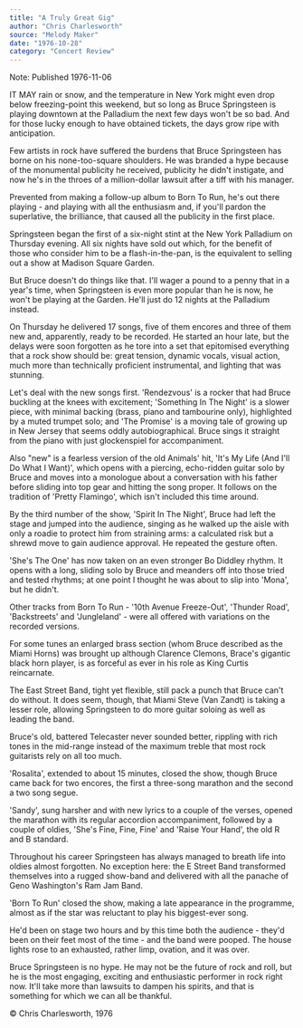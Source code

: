 ```yaml
---
title: "A Truly Great Gig"
author: "Chris Charlesworth"
source: "Melody Maker"
date: "1976-10-28"
category: "Concert Review"
---
```


Note: Published 1976-11-06

IT MAY rain or snow, and the temperature in New York might even drop below freezing-point this weekend, but so long as Bruce Springsteen is playing downtown at the Palladium the next few days won't be so bad. And for those lucky enough to have obtained tickets, the days grow ripe with anticipation.

Few artists in rock have suffered the burdens that Bruce Springsteen has borne on his none-too-square shoulders. He was branded a hype because of the monumental publicity he received, publicity he didn't instigate, and now he's in the throes of a million-dollar lawsuit after a tiff with his manager.

Prevented from making a follow-up album to Born To Run, he's out there playing - and playing with all the enthusiasm and, if you'll pardon the superlative, the brilliance, that caused all the publicity in the first place.

Springsteen began the first of a six-night stint at the New York Palladium on Thursday evening. All six nights have sold out which, for the benefit of those who consider him to be a flash-in-the-pan, is the equivalent to selling out a show at Madison Square Garden.

But Bruce doesn't do things like that. I'll wager a pound to a penny that in a year's time, when Springsteen is even more popular than he is now, he won't be playing at the Garden. He'll just do 12 nights at the Palladium instead.

On Thursday he delivered 17 songs, five of them encores and three of them new and, apparently, ready to be recorded. He started an hour late, but the delays were soon forgotten as he tore into a set that epitomised everything that a rock show should be: great tension, dynamic vocals, visual action, much more than technically proficient instrumental, and lighting that was stunning.

Let's deal with the new songs first. 'Rendezvous' is a rocker that had Bruce buckling at the knees with excitement; 'Something In The Night' is a slower piece, with minimal backing (brass, piano and tambourine only), highlighted by a muted trumpet solo; and 'The Promise' is a moving tale of growing up in New Jersey that seems oddly autobiographical. Bruce sings it straight from the piano with just glockenspiel for accompaniment.

Also "new" is a fearless version of the old Animals' hit, 'It's My Life (And I'll Do What I Want)', which opens with a piercing, echo-ridden guitar solo by Bruce and moves into a monologue about a conversation with his father before sliding into top gear and hitting the song proper. It follows on the tradition of 'Pretty Flamingo', which isn't included this time around.

By the third number of the show, 'Spirit In The Night', Bruce had left the stage and jumped into the audience, singing as he walked up the aisle with only a roadie to protect him from straining arms: a calculated risk but a shrewd move to gain audience approval. He repeated the gesture often.

'She's The One' has now taken on an even stronger Bo Diddley rhythm. It opens with a long, sliding solo by Bruce and meanders off into those tried and tested rhythms; at one point I thought he was about to slip into 'Mona', but he didn't.

Other tracks from Born To Run - '10th Avenue Freeze-Out', 'Thunder Road', 'Backstreets' and 'Jungleland' - were all offered with variations on the recorded versions.

For some tunes an enlarged brass section (whom Bruce described as the Miami Horns) was brought up although Clarence Clemons, Brace's gigantic black horn player, is as forceful as ever in his role as King Curtis reincarnate.

The East Street Band, tight yet flexible, still pack a punch that Bruce can't do without. It does seem, though, that Miami Steve (Van Zandt) is taking a lesser role, allowing Springsteen to do more guitar soloing as well as leading the band.

Bruce's old, battered Telecaster never sounded better, rippling with rich tones in the mid-range instead of the maximum treble that most rock guitarists rely on all too much.

'Rosalita', extended to about 15 minutes, closed the show, though Bruce came back for two encores, the first a three-song marathon and the second a two song segue.

'Sandy', sung harsher and with new lyrics to a couple of the verses, opened the marathon with its regular accordion accompaniment, followed by a couple of oldies, 'She's Fine, Fine, Fine' and 'Raise Your Hand', the old R and B standard.

Throughout his career Springsteen has always managed to breath life into oldies almost forgotten. No exception here: the E Street Band transformed themselves into a rugged show-band and delivered with all the panache of Geno Washington's Ram Jam Band.

'Born To Run' closed the show, making a late appearance in the programme, almost as if the star was reluctant to play his biggest-ever song.

He'd been on stage two hours and by this time both the audience - they'd been on their feet most of the time - and the band were pooped. The house lights rose to an exhausted, rather limp, ovation, and it was over.

Bruce Springsteen is no hype. He may not be the future of rock and roll, but he is the most engaging, exciting and enthusiastic performer in rock right now. It'll take more than lawsuits to dampen his spirits, and that is something for which we can all be thankful.

© Chris Charlesworth, 1976